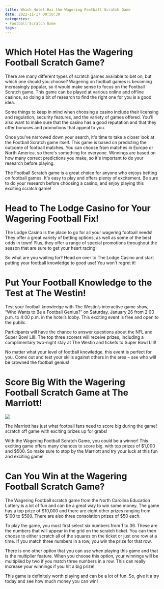 ```yaml
---
title: Which Hotel Has the Wagering Football Scratch Game 
date: 2022-11-17 00:50:30
categories:
- Football Scratch Game
tags:
---
```



#  Which Hotel Has the Wagering Football Scratch Game? 

There are many different types of scratch games available to bet on, but which one should you choose? Wagering on football games is becoming increasingly popular, so it would make sense to focus on the Football Scratch game. This game can be played at various online and offline casinos, so doing a bit of research to find the right one for you is a good idea.

Some things to keep in mind when choosing a casino include their licensing and regulation, security features, and the variety of games offered. You'll also want to make sure that the casino has a good reputation and that they offer bonuses and promotions that appeal to you.

Once you've narrowed down your search, it's time to take a closer look at the Football Scratch game itself. This game is based on predicting the outcome of football matches. You can choose from matches in Europe or North America, so there's something for everyone. Winnings are based on how many correct predictions you make, so it's important to do your research before playing.

The Football Scratch game is a great choice for anyone who enjoys betting on football games. It's easy to play and offers plenty of excitement. Be sure to do your research before choosing a casino, and enjoy playing this exciting scratch game!

#  Head to The Lodge Casino for Your Wagering Football Fix! 

The Lodge Casino is the place to go for all your wagering football needs! They offer a great variety of betting options, as well as some of the best odds in town! Plus, they offer a range of special promotions throughout the season that are sure to get your heart racing!

So what are you waiting for? Head on over to The Lodge Casino and start putting your football knowledge to good use! You won't regret it!

#  Put Your Football Knowledge to the Test at The Westin! 

Test your football knowledge with The Westin’s interactive game show, “Who Wants to Be a Football Genius?” on Saturday, January 26 from 2:00 p.m. to 4:00 p.m. in the hotel’s lobby. This exciting event is free and open to the public.

Participants will have the chance to answer questions about the NFL and Super Bowl LIII. The top three scorers will receive prizes, including a complimentary two-night stay at The Westin and tickets to Super Bowl LIII!

No matter what your level of football knowledge, this event is perfect for you. Come out and test your skills against others in the area – see who will be crowned the football genius!

#  Score Big With the Wagering Football Scratch Game at The Marriott! 
![](https://cdn.steemitimages.com/DQmb3ib3nNfWsBKND2N1eXtogzvGcNVyb1rYAfER5zo8wde/image.png)

The Marriott has just what football fans need to score big during the game! scratch off game with exciting prizes up for grabs!

With the Wagering Football Scratch Game, you could be a winner! This exciting game offers many chances to score big, with top prizes of $1,000 and $500. So make sure to stop by the Marriott and try your luck at this fun and exciting game!

#  Can You Win at the Wagering Football Scratch Game?

The Wagering Football scratch game from the North Carolina Education Lottery is a lot of fun and can be a great way to win some money. The game has a top prize of $10,000 and there are eight other prizes ranging from $100 to $500. There are also three consolation prizes of $50 each.

To play the game, you must first select six numbers from 1 to 36. These are the numbers that will appear in the grid on the scratch ticket. You can then choose to either scratch all of the squares on the ticket or just one row at a time. If you match three numbers in a row, you win the prize for that row.

There is one other option that you can use when playing this game and that is the multiplier feature. When you choose this option, your winnings will be multiplied by two if you match three numbers in a row. This can really increase your winnings if you hit a big prize!

This game is definitely worth playing and can be a lot of fun. So, give it a try today and see how much money you can win!